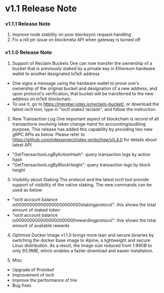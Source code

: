 # v1.1 Release Note

### v1.1.1 Release Note
1. Improve node stability on poor blocksync request handling
2. Fix a nill ptr issue on blockmeta API when gateway is turned off


### v1.1.0 Release Note

1. Support of Reclaim Buckets
One can now transfer the ownership of a bucket that is previously staked by a private key in Ethereum hardware wallet to another designated IoTeX address
- One signs a message using the hardware wallet to prove one's ownership of the original bucket and designation of a new address, and upon protocol's verification, that bucket will be transferred to the new address on IoTeX blockchain. 
- To use it, go to https://member.iotex.io/reclaim-bucket/, or download the latest ioctl tool, type in "ioctl stake2 reclaim", and follow the instruction.

2. New Transaction Log
One important aspect of blockchain is record of all transactions involving token change-hand for accounting/auditing purpose. This release has added this capability by providing two new gRPC APIs as below. Please refer to https://github.com/iotexproject/iotex-proto/tree/v0.4.0 for details about latest API.
- "GetTransactionLogByActionHash": query transaction logs by action hash
- "GetTransactionLogByBlockHeight": query transaction logs by block height

3. Visibility about Staking
The protocol and the latest ioctl tool provide support of visibility of the native staking. The new commands can be used as below:
- "ioctl account balance io000000000000000000000000stakingprotocol": this shows the total amount of staked token
- "ioctl account balance io0000000000000000000000rewardingprotocol": this shows the total amount of available rewards

4. Optimize Docker Image
v1.1.0 brings more lean and secure binaries by switching the docker base image to Alpine, a lightweight and secure Linux distribution. As a result, the image size reduced from 1.99GB to only 93.9MB, which enables a faster download and easier installation.

5. Misc
- Upgrade of Protobuf
- Improvement of ioctl
- Improve the performance of trie
- Bug fixes
